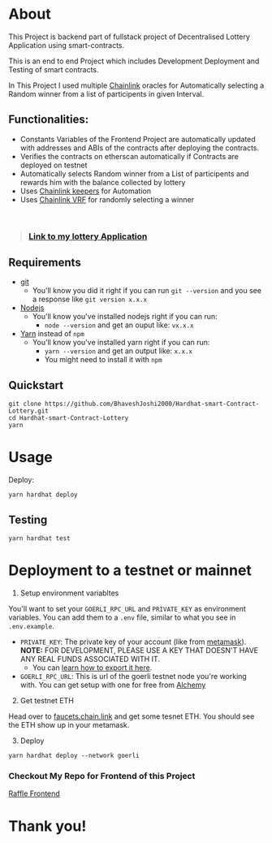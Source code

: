 # About

This Project is backend part of fullstack project of Decentralised Lottery Application using smart-contracts.

This is an end to end Project which includes Development Deployment and Testing of smart contracts.

In This Project I used multiple <a href="https://chain.link/">Chainlink</a> oracles for Automatically selecting a Random winner from a list of participents in given Interval.

## Functionalities:
* Constants Variables of the Frontend Project are automatically updated with addresses and ABIs of the contracts after deploying the contracts.
* Verifies the contracts on etherscan automatically if Contracts are deployed on testnet
* Automatically selects Random winner from a List of participents and rewards him with the balance collected by lottery
* Uses <a href="https://docs.chain.link/docs/chainlink-automation/introduction/">Chainlink keepers</a> for Automation
* Uses <a href="https://docs.chain.link/docs/vrf/v2/introduction/"> Chainlink VRF</a> for randomly selecting a winner

<br>

> ### <a href="http://odd-salad-8401.on.fleek.co.ipns.localhost:8080/"> Link to my lottery Application</a>
## Requirements

- [git](https://git-scm.com/book/en/v2/Getting-Started-Installing-Git)
  - You'll know you did it right if you can run `git --version` and you see a response like `git version x.x.x`
- [Nodejs](https://nodejs.org/en/)
  - You'll know you've installed nodejs right if you can run:
    - `node --version` and get an ouput like: `vx.x.x`
- [Yarn](https://classic.yarnpkg.com/lang/en/docs/install/) instead of `npm`
  - You'll know you've installed yarn right if you can run:
    - `yarn --version` and get an output like: `x.x.x`
    - You might need to install it with `npm`

## Quickstart

```
git clone https://github.com/BhaveshJoshi2000/Hardhat-smart-Contract-Lottery.git
cd Hardhat-smart-Contract-Lottery
yarn
```

# Usage

Deploy:

```
yarn hardhat deploy
```

## Testing

```
yarn hardhat test
```



# Deployment to a testnet or mainnet

1. Setup environment variabltes

You'll want to set your `GOERLI_RPC_URL` and `PRIVATE_KEY` as environment variables. You can add them to a `.env` file, similar to what you see in `.env.example`.

- `PRIVATE_KEY`: The private key of your account (like from [metamask](https://metamask.io/)). **NOTE:** FOR DEVELOPMENT, PLEASE USE A KEY THAT DOESN'T HAVE ANY REAL FUNDS ASSOCIATED WITH IT.
  - You can [learn how to export it here](https://metamask.zendesk.com/hc/en-us/articles/360015289632-How-to-Export-an-Account-Private-Key).
- `GOERLI_RPC_URL`: This is url of the goerli testnet node you're working with. You can get setup with one for free from [Alchemy](https://alchemy.com/?a=673c802981)

2. Get testnet ETH

Head over to [faucets.chain.link](https://faucets.chain.link/) and get some tesnet ETH. You should see the ETH show up in your metamask.

3. Deploy

```
yarn hardhat deploy --network goerli
```


### Checkout My Repo for Frontend of this  Project

<a href="https://github.com/BhaveshJoshi2000/Raffle-Frontend.git">Raffle Frontend</a>


# Thank you!
